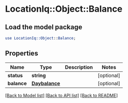 # LocationIq::Object::Balance

## Load the model package
```perl
use LocationIq::Object::Balance;
```

## Properties
Name | Type | Description | Notes
------------ | ------------- | ------------- | -------------
**status** | **string** |  | [optional] 
**balance** | [**Daybalance**](Daybalance.md) |  | [optional] 

[[Back to Model list]](../README.md#documentation-for-models) [[Back to API list]](../README.md#documentation-for-api-endpoints) [[Back to README]](../README.md)


